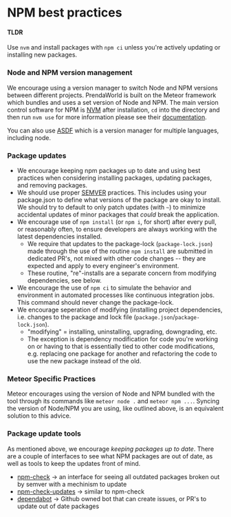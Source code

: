 # NPM best practices


#### TLDR
Use `nvm` and install packages with `npm ci` unless you're actively updating or installing new packages.

### Node and NPM version management

We encourage using a version manager to switch Node and NPM versions between different projects.
PrendaWorld is built on the Meteor framework which bundles and uses a set version of Node and NPM.
The main version control software for NPM is [NVM](https://github.com/nvm-sh/nvm) after installation, `cd` into the directory and then run `nvm use` for more information please see their [documentation](https://github.com/nvm-sh/nvm#usage).

You can also use [ASDF](https://asdf-vm.com/) which is a version manager for multiple languages, including node.

### Package updates

* We encourage keeping npm packages up to date and using best practices when considering installing packages, updating packages, and removing packages.
* We should use proper [SEMVER](https://semver.org/) practices. This includes using your package.json to define what versions of the package are okay to install. We should try to default to only patch updates (with `~`) to minimize accidental updates of minor packages that _could_ break the application.
* We encourage use of `npm install` (or `npm i`, for short) after every pull, or reasonably often, to ensure developers are always working with the latest dependencies installed.
  * We require that updates to the package-lock (`package-lock.json`) made through the use of the routine `npm install` are submitted in dedicated PR's, not mixed with other code changes -- they are expected and apply to every engineer's environment.
  * These routine, "re"-installs are a separate concern from modifying dependencies, see below.
* We encourage the use of `npm ci` to simulate the behavior and environment in automated processes like continuous integration jobs. This command should never change the package-lock.
* We encourage seperation of modifying (installing project dependencies, i.e. changes to the package and lock file (`package.json`/`package-lock.json`).
  * "modifying" = installing, uninstalling, upgrading, downgrading, etc.
  * The exception is dependency modification for code you're working on or having to that is essentially tied to other code modifications, e.g. replacing one package for another and refactoring the code to use the new package instead of the old.

### Meteor Specific Practices

Meteor encourages using the version of Node and NPM bundled with the tool through its commands like `meteor node .` and `meteor npm ...`. Syncing the version of Node/NPM you are using, like outlined above, is an equivalent solution to this advice. 

### Package update tools

As mentioned above, we encourage _keeping packages up to date_. There are a couple of interfaces to see what NPM packages are out of date, as well as tools to keep the updates front of mind.

* [npm-check](https://github.com/dylang/npm-check) -> an interface for seeing all outdated packages broken out by semver with a mechinism to update
* [npm-check-updates](https://github.com/raineorshine/npm-check-updates) -> similar to npm-check
* [dependabot](https://github.com/dependabot/dependabot-core) -> Github owned bot that can create issues, or PR's to update out of date packages
